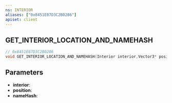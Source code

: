 ```yaml
---
ns: INTERIOR
aliases: ["0x8451E87D3C2B0286"]
apiset: client
---
```

## GET_INTERIOR_LOCATION_AND_NAMEHASH

```c
// 0x8451E87D3C2B0286
void GET_INTERIOR_LOCATION_AND_NAMEHASH(Interior interior,Vector3* position,Hash* nameHash);
```


## Parameters
* **interior**:
* **position**:
* **nameHash**:



